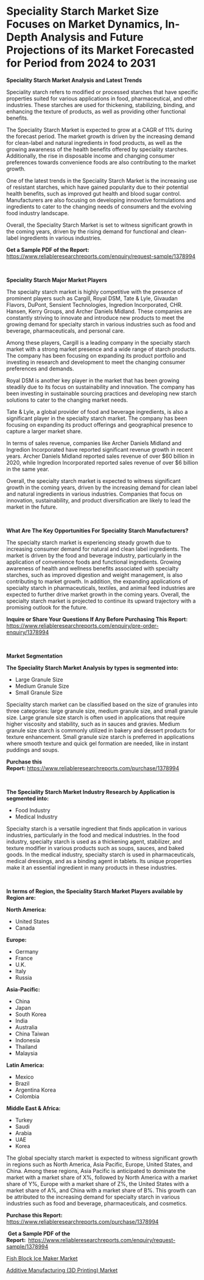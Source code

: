 <p><h1>Speciality Starch Market Size Focuses on Market Dynamics, In-Depth Analysis and Future Projections of its Market Forecasted for Period from 2024 to 2031</h1></p><p><strong>Speciality Starch Market Analysis and Latest Trends</strong></p>
<p><p>Speciality starch refers to modified or processed starches that have specific properties suited for various applications in food, pharmaceutical, and other industries. These starches are used for thickening, stabilizing, binding, and enhancing the texture of products, as well as providing other functional benefits.</p><p>The Speciality Starch Market is expected to grow at a CAGR of 11% during the forecast period. The market growth is driven by the increasing demand for clean-label and natural ingredients in food products, as well as the growing awareness of the health benefits offered by speciality starches. Additionally, the rise in disposable income and changing consumer preferences towards convenience foods are also contributing to the market growth.</p><p>One of the latest trends in the Speciality Starch Market is the increasing use of resistant starches, which have gained popularity due to their potential health benefits, such as improved gut health and blood sugar control. Manufacturers are also focusing on developing innovative formulations and ingredients to cater to the changing needs of consumers and the evolving food industry landscape.</p><p>Overall, the Speciality Starch Market is set to witness significant growth in the coming years, driven by the rising demand for functional and clean-label ingredients in various industries.</p></p>
<p><strong>Get a Sample PDF of the Report:&nbsp;</strong> <a href="https://www.reliableresearchreports.com/enquiry/request-sample/1378994">https://www.reliableresearchreports.com/enquiry/request-sample/1378994</a></p>
<p>&nbsp;</p>
<p><strong>Speciality Starch Major Market Players</strong></p>
<p><p>The specialty starch market is highly competitive with the presence of prominent players such as Cargill, Royal DSM, Tate & Lyle, Givaudan Flavors, DuPont, Sensient Technologies, Ingredion Incorporated, CHR. Hansen, Kerry Groups, and Archer Daniels Midland. These companies are constantly striving to innovate and introduce new products to meet the growing demand for specialty starch in various industries such as food and beverage, pharmaceuticals, and personal care.</p><p>Among these players, Cargill is a leading company in the specialty starch market with a strong market presence and a wide range of starch products. The company has been focusing on expanding its product portfolio and investing in research and development to meet the changing consumer preferences and demands. </p><p>Royal DSM is another key player in the market that has been growing steadily due to its focus on sustainability and innovation. The company has been investing in sustainable sourcing practices and developing new starch solutions to cater to the changing market needs.</p><p>Tate & Lyle, a global provider of food and beverage ingredients, is also a significant player in the specialty starch market. The company has been focusing on expanding its product offerings and geographical presence to capture a larger market share.</p><p>In terms of sales revenue, companies like Archer Daniels Midland and Ingredion Incorporated have reported significant revenue growth in recent years. Archer Daniels Midland reported sales revenue of over $60 billion in 2020, while Ingredion Incorporated reported sales revenue of over $6 billion in the same year.</p><p>Overall, the specialty starch market is expected to witness significant growth in the coming years, driven by the increasing demand for clean label and natural ingredients in various industries. Companies that focus on innovation, sustainability, and product diversification are likely to lead the market in the future.</p></p>
<p>&nbsp;</p>
<p><strong>What Are The Key Opportunities For Speciality Starch Manufacturers?</strong></p>
<p><p>The specialty starch market is experiencing steady growth due to increasing consumer demand for natural and clean label ingredients. The market is driven by the food and beverage industry, particularly in the application of convenience foods and functional ingredients. Growing awareness of health and wellness benefits associated with specialty starches, such as improved digestion and weight management, is also contributing to market growth. In addition, the expanding applications of specialty starch in pharmaceuticals, textiles, and animal feed industries are expected to further drive market growth in the coming years. Overall, the specialty starch market is projected to continue its upward trajectory with a promising outlook for the future.</p></p>
<p><strong>Inquire or Share Your Questions If Any Before Purchasing This Report:</strong> <a href="https://www.reliableresearchreports.com/enquiry/pre-order-enquiry/1378994">https://www.reliableresearchreports.com/enquiry/pre-order-enquiry/1378994</a></p>
<p>&nbsp;</p>
<p><strong>Market Segmentation</strong></p>
<p><strong>The Speciality Starch Market Analysis by types is segmented into:</strong></p>
<p><ul><li>Large Granule Size</li><li>Medium Granule Size</li><li>Small Granule Size</li></ul></p>
<p><p>Speciality starch market can be classified based on the size of granules into three categories: large granule size, medium granule size, and small granule size. Large granule size starch is often used in applications that require higher viscosity and stability, such as in sauces and gravies. Medium granule size starch is commonly utilized in bakery and dessert products for texture enhancement. Small granule size starch is preferred in applications where smooth texture and quick gel formation are needed, like in instant puddings and soups.</p></p>
<p><strong>Purchase this Report:&nbsp;</strong><a href="https://www.reliableresearchreports.com/purchase/1378994">https://www.reliableresearchreports.com/purchase/1378994</a></p>
<p>&nbsp;</p>
<p><strong>The Speciality Starch Market Industry Research by Application is segmented into:</strong></p>
<p><ul><li>Food Industry</li><li>Medical Industry</li></ul></p>
<p><p>Specialty starch is a versatile ingredient that finds application in various industries, particularly in the food and medical industries. In the food industry, specialty starch is used as a thickening agent, stabilizer, and texture modifier in various products such as soups, sauces, and baked goods. In the medical industry, specialty starch is used in pharmaceuticals, medical dressings, and as a binding agent in tablets. Its unique properties make it an essential ingredient in many products in these industries.</p></p>
<p>&nbsp;</p>
<p><strong>In terms of Region, the Speciality Starch Market Players available by Region are:</strong></p>
<p>
    <p> <strong> North America: </strong>
        <ul>
            <li>United States</li>
            <li>Canada</li>
        </ul>
        </p> 
    <p> <strong> Europe: </strong>
        <ul>
            <li>Germany</li>
            <li>France</li>
            <li>U.K.</li>
            <li>Italy</li>
            <li>Russia</li>
        </ul>
        </p> 
    <p> <strong> Asia-Pacific: </strong>
        <ul>
            <li>China</li>
            <li>Japan</li>
            <li>South Korea</li>
            <li>India</li>
            <li>Australia</li>
            <li>China Taiwan</li>
            <li>Indonesia</li>
            <li>Thailand</li>
            <li>Malaysia</li>
        </ul>
        </p> 
    <p> <strong> Latin America: </strong>
        <ul>
            <li>Mexico</li>
            <li>Brazil</li>
            <li>Argentina Korea</li>
            <li>Colombia</li>
        </ul>
        </p> 
    <p> <strong> Middle East & Africa: </strong>
        <ul>
            <li>Turkey</li>
            <li>Saudi</li>
            <li>Arabia</li>
            <li>UAE</li>
            <li>Korea</li>
        </ul>
    </p>
    </p>
<p><p>The global specialty starch market is expected to witness significant growth in regions such as North America, Asia Pacific, Europe, United States, and China. Among these regions, Asia Pacific is anticipated to dominate the market with a market share of X%, followed by North America with a market share of Y%, Europe with a market share of Z%, the United States with a market share of A%, and China with a market share of B%. This growth can be attributed to the increasing demand for specialty starch in various industries such as food and beverage, pharmaceuticals, and cosmetics.</p></p>
<p><strong>Purchase this Report: </strong><a href="https://www.reliableresearchreports.com/purchase/1378994">https://www.reliableresearchreports.com/purchase/1378994</a></p>
<p>&nbsp;<strong>Get a Sample PDF of the Report:&nbsp;&nbsp;</strong><a href="https://www.reliableresearchreports.com/enquiry/request-sample/1378994">https://www.reliableresearchreports.com/enquiry/request-sample/1378994</a></p>
<p><strong></strong></p>
<p><p><a href="https://summer-dogwood-3e9.notion.site/Fish-Block-Ice-Maker-Market-Insights-Market-Players-and-Forecast-Till-2031-f18511e2e56142e881aef7473e756b9b">Fish Block Ice Maker Market</a></p><p><a href="https://github.com/Sherrillcrooksxa8i18ucf2m/Market-Research-Report-List-1/blob/main/additive-manufacturing-3d-printing-market.md">Additive Manufacturing (3D Printing) Market</a></p></p>